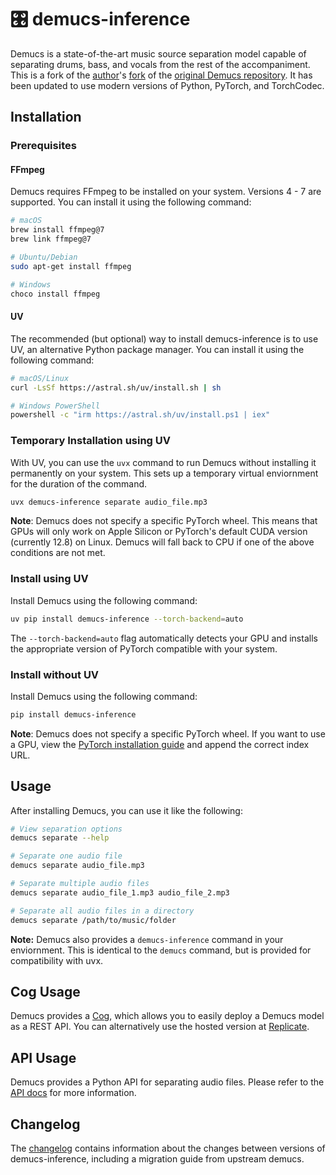 # 🎛️ demucs-inference

Demucs is a state-of-the-art music source separation model capable of separating drums, bass, and vocals from the rest of the accompaniment.
This is a fork of the [author](https://github.com/adefossez)'s [fork](https://github.com/adefossez/demucs) of the [original Demucs repository](https://github.com/facebookresearch/demucs). It has been updated to use modern versions of Python, PyTorch, and TorchCodec.

## Installation

### Prerequisites

#### FFmpeg

Demucs requires FFmpeg to be installed on your system. Versions 4 - 7 are supported. You can install it using the following command:

```bash
# macOS
brew install ffmpeg@7
brew link ffmpeg@7

# Ubuntu/Debian
sudo apt-get install ffmpeg

# Windows
choco install ffmpeg
```

#### UV

The recommended (but optional) way to install demucs-inference is to use UV, an alternative Python package manager. You can install it using the following command:

```bash
# macOS/Linux
curl -LsSf https://astral.sh/uv/install.sh | sh

# Windows PowerShell
powershell -c "irm https://astral.sh/uv/install.ps1 | iex"
```

### Temporary Installation using UV

With UV, you can use the `uvx` command to run Demucs without installing it permanently on your system. This sets up a temporary virtual enviornment for the duration of the command. 

```bash
uvx demucs-inference separate audio_file.mp3
```

**Note**: Demucs does not specify a specific PyTorch wheel. This means that GPUs will only work on Apple Silicon or PyTorch's default CUDA version (currently 12.8) on Linux. Demucs will fall back to CPU if one of the above conditions are not met.

### Install using UV

Install Demucs using the following command:

```bash
uv pip install demucs-inference --torch-backend=auto
```

The `--torch-backend=auto` flag automatically detects your GPU and installs the appropriate version of PyTorch compatible with your system.

### Install without UV

Install Demucs using the following command:

```bash
pip install demucs-inference
```

**Note**: Demucs does not specify a specific PyTorch wheel. If you want to use a GPU, view the [PyTorch installation guide](https://pytorch.org/get-started/locally/) and append the correct index URL.

## Usage

After installing Demucs, you can use it like the following:

```bash
# View separation options
demucs separate --help

# Separate one audio file
demucs separate audio_file.mp3

# Separate multiple audio files
demucs separate audio_file_1.mp3 audio_file_2.mp3

# Separate all audio files in a directory
demucs separate /path/to/music/folder
```

**Note:** Demucs also provides a `demucs-inference` command in your enviornment. This is identical to the `demucs` command, but is provided for compatibility with uvx.

## Cog Usage

Demucs provides a [Cog](https://github.com/replicate/cog), which allows you to easily deploy a Demucs model as a REST API. You can alternatively use the hosted version at [Replicate](https://replicate.com/ryan5453/demucs).

## API Usage

Demucs provides a Python API for separating audio files. Please refer to the [API docs](docs/api.md) for more information.

## Changelog

The [changelog](docs/changelog.md) contains information about the changes between versions of demucs-inference, including a migration guide from upstream demucs.
